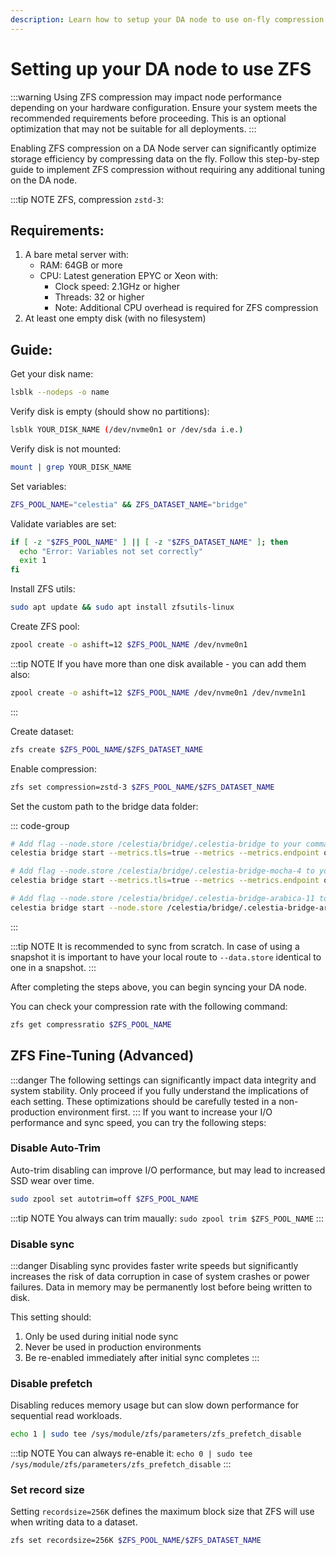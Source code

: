 ```yaml
---
description: Learn how to setup your DA node to use on-fly compression with ZFS.
---
```


# Setting up your DA node to use ZFS

:::warning
Using ZFS compression may impact node performance depending on your hardware configuration. Ensure your system meets the recommended requirements before proceeding. This is an optional optimization that may not be suitable for all deployments.
:::

Enabling ZFS compression on a DA Node server can significantly optimize storage efficiency by compressing data on the fly. Follow this step-by-step guide to implement ZFS compression without requiring any additional tuning on the DA node.

:::tip NOTE
ZFS, compression `zstd-3`:

## Requirements:
1. A bare metal server with:
   - RAM: 64GB or more
   - CPU: Latest generation EPYC or Xeon with:
     - Clock speed: 2.1GHz or higher
     - Threads: 32 or higher
     - Note: Additional CPU overhead is required for ZFS compression
2. At least one empty disk (with no filesystem)

## Guide:

Get your disk name:
```sh
lsblk --nodeps -o name
```

Verify disk is empty (should show no partitions):
```sh
lsblk YOUR_DISK_NAME (/dev/nvme0n1 or /dev/sda i.e.)
```

Verify disk is not mounted:
```sh
mount | grep YOUR_DISK_NAME
```

Set variables:
```sh
ZFS_POOL_NAME="celestia" && ZFS_DATASET_NAME="bridge"
```

Validate variables are set:
```sh
if [ -z "$ZFS_POOL_NAME" ] || [ -z "$ZFS_DATASET_NAME" ]; then
  echo "Error: Variables not set correctly"
  exit 1
fi
```

Install ZFS utils:
```sh
sudo apt update && sudo apt install zfsutils-linux
```

Create ZFS pool:
```sh
zpool create -o ashift=12 $ZFS_POOL_NAME /dev/nvme0n1
```

:::tip NOTE
If you have more than one disk available - you can add them also:
```sh
zpool create -o ashift=12 $ZFS_POOL_NAME /dev/nvme0n1 /dev/nvme1n1
```
:::

Create dataset:
```sh
zfs create $ZFS_POOL_NAME/$ZFS_DATASET_NAME
```

Enable compression:
```sh
zfs set compression=zstd-3 $ZFS_POOL_NAME/$ZFS_DATASET_NAME
```

Set the custom path to the bridge data folder:

::: code-group

```sh [Mainnet Beta]
# Add flag --node.store /celestia/bridge/.celestia-bridge to your command, example:
celestia bridge start --metrics.tls=true --metrics --metrics.endpoint otel.celestia.observer --p2p.metrics --node.store /celestia/bridge/.celestia-bridge
```

```sh [Mocha]
# Add flag --node.store /celestia/bridge/.celestia-bridge-mocha-4 to your command, example:
celestia bridge start --metrics.tls=true --metrics --metrics.endpoint otel.mocha.celestia.observer --p2p.metrics --node.store /celestia/bridge/.celestia-bridge-mocha-4 --p2p.network mocha
```

```sh [Arabica]
# Add flag --node.store /celestia/bridge/.celestia-bridge-arabica-11 to your command, example:
celestia bridge start --node.store /celestia/bridge/.celestia-bridge-arabica-11 --p2p.network arabica
```

:::

:::tip NOTE
It is recommended to sync from scratch. In case of using a snapshot it is important to have your local route to `--data.store` identical to one in a snapshot.
:::

After completing the steps above, you can begin syncing your DA node.

You can check your compression rate with the following command:
```sh
zfs get compressratio $ZFS_POOL_NAME
```

## ZFS Fine-Tuning (Advanced)
:::danger
The following settings can significantly impact data integrity and system stability. Only proceed if you fully understand the implications of each setting. These optimizations should be carefully tested in a non-production environment first.
:::
If you want to increase your I/O performance and sync speed, you can try the following steps:
### Disable Auto-Trim
Auto-trim disabling can improve I/O performance, but may lead to increased SSD wear over time.
```sh
sudo zpool set autotrim=off $ZFS_POOL_NAME
```

:::tip NOTE
You always can trim maually: `sudo zpool trim $ZFS_POOL_NAME`
:::

### Disable sync
:::danger
Disabling sync provides faster write speeds but significantly increases the risk of data corruption in case of system crashes or power failures. Data in memory may be permanently lost before being written to disk.

This setting should:
1. Only be used during initial node sync
2. Never be used in production environments
3. Be re-enabled immediately after initial sync completes
:::


### Disable prefetch
Disabling reduces memory usage but can slow down performance for sequential read workloads.
```sh
echo 1 | sudo tee /sys/module/zfs/parameters/zfs_prefetch_disable
```

:::tip NOTE
You can always re-enable it: `echo 0 | sudo tee /sys/module/zfs/parameters/zfs_prefetch_disable`
:::

### Set record size
Setting `recordsize=256K` defines the maximum block size that ZFS will use when writing data to a dataset.
```sh
zfs set recordsize=256K $ZFS_POOL_NAME/$ZFS_DATASET_NAME
```
